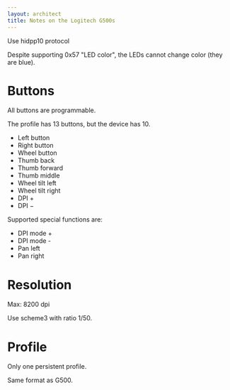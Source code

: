 ```yaml
---
layout: architect
title: Notes on the Logitech G500s
---
```


Use hidpp10 protocol

Despite supporting 0x57 "LED color", the LEDs cannot change color (they are blue).


# Buttons

All buttons are programmable.

The profile has 13 buttons, but the device has 10.
 - Left button
 - Right button
 - Wheel button
 - Thumb back
 - Thumb forward
 - Thumb middle
 - Wheel tilt left
 - Wheel tilt right
 - DPI +
 - DPI −


Supported special functions are:
 - DPI mode +
 - DPI mode -
 - Pan left
 - Pan right


# Resolution

Max: 8200 dpi

Use scheme3 with ratio 1/50.


# Profile

Only one persistent profile.

Same format as G500.

